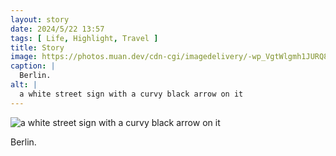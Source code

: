 ```yaml
---
layout: story
date: 2024/5/22 13:57
tags: [ Life, Highlight, Travel ]
title: Story
image: https://photos.muan.dev/cdn-cgi/imagedelivery/-wp_VgtWlgmh1JURQ8t1mg/7c20908b-f916-43d2-c699-b1ef74bb1500/public
caption: |
  Berlin.
alt: |
  a white street sign with a curvy black arrow on it
---
```


![a white street sign with a curvy black arrow on it](https://photos.muan.dev/cdn-cgi/imagedelivery/-wp_VgtWlgmh1JURQ8t1mg/7c20908b-f916-43d2-c699-b1ef74bb1500/public)

Berlin.
